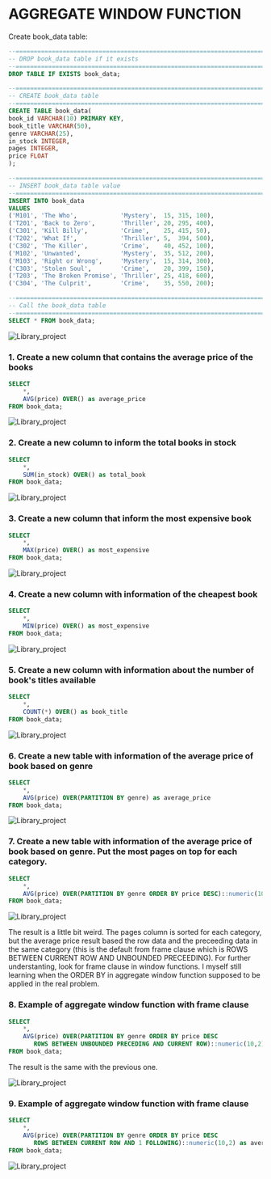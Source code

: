 # AGGREGATE WINDOW FUNCTION

Create book_data table:
```sql
--=================================================================================
-- DROP book_data table if it exists
--=================================================================================
DROP TABLE IF EXISTS book_data;

--=================================================================================
-- CREATE book_data table 
--=================================================================================
CREATE TABLE book_data(
book_id VARCHAR(10) PRIMARY KEY,
book_title VARCHAR(50),
genre VARCHAR(25),
in_stock INTEGER,
pages INTEGER,
price FLOAT
);

--=================================================================================
-- INSERT book_data table value
--=================================================================================
INSERT INTO book_data
VALUES 
('M101', 'The Who',            'Mystery',  15, 315, 100),
('T201', 'Back to Zero',       'Thriller', 20, 295, 400),
('C301', 'Kill Billy',         'Crime',    25, 415, 50),
('T202', 'What If',            'Thriller', 5,  394, 500),
('C302', 'The Killer',         'Crime',    40, 452, 100),
('M102', 'Unwanted',           'Mystery',  35, 512, 200),
('M103', 'Right or Wrong',     'Mystery',  15, 314, 300),
('C303', 'Stolen Soul',        'Crime',    20, 399, 150),
('T203', 'The Broken Promise', 'Thriller', 25, 418, 600),
('C304', 'The Culprit',        'Crime',    35, 550, 200);

--=================================================================================
-- Call the book_data table
--=================================================================================
SELECT * FROM book_data;
```

![Library_project](https://github.com/imdwipayana/PostgreSQL/blob/main/Practice/WINDOWS%20FUNCTION/AGGREGATE%20WINDOW%20FUNCTIONS/image/book_data.png)

### 1. Create a new column that contains the average price of the books
```sql
SELECT
	*,
	AVG(price) OVER() as average_price
FROM book_data;
```
![Library_project](https://github.com/imdwipayana/PostgreSQL/blob/main/Practice/WINDOWS%20FUNCTION/AGGREGATE%20WINDOW%20FUNCTIONS/image/number1.png)

### 2. Create a new column to inform the total books in stock
```sql
SELECT
	*,
	SUM(in_stock) OVER() as total_book
FROM book_data;
```
![Library_project](https://github.com/imdwipayana/PostgreSQL/blob/main/Practice/WINDOWS%20FUNCTION/AGGREGATE%20WINDOW%20FUNCTIONS/image/number2.png)

### 3. Create a new column that inform the most expensive book
```sql
SELECT
	*,
	MAX(price) OVER() as most_expensive
FROM book_data;
```
![Library_project](https://github.com/imdwipayana/PostgreSQL/blob/main/Practice/WINDOWS%20FUNCTION/AGGREGATE%20WINDOW%20FUNCTIONS/image/number3.png)

### 4. Create a new column with information of the cheapest book
```sql
SELECT
	*,
	MIN(price) OVER() as most_expensive
FROM book_data;
```
![Library_project](https://github.com/imdwipayana/PostgreSQL/blob/main/Practice/WINDOWS%20FUNCTION/AGGREGATE%20WINDOW%20FUNCTIONS/image/number4.png)

### 5. Create a new column with information about the number of book's titles available
```sql
SELECT
	*,
	COUNT(*) OVER() as book_title
FROM book_data;
```
![Library_project](https://github.com/imdwipayana/PostgreSQL/blob/main/Practice/WINDOWS%20FUNCTION/AGGREGATE%20WINDOW%20FUNCTIONS/image/number5.png)

### 6. Create a new table with information of the average price of book based on genre
```sql
SELECT
	*,
	AVG(price) OVER(PARTITION BY genre) as average_price
FROM book_data;
```
![Library_project](https://github.com/imdwipayana/PostgreSQL/blob/main/Practice/WINDOWS%20FUNCTION/AGGREGATE%20WINDOW%20FUNCTIONS/image/number6.png)

### 7. Create a new table with information of the average price of book based on genre. Put the most pages on top for each category.

```sql
SELECT
	*,
	AVG(price) OVER(PARTITION BY genre ORDER BY price DESC)::numeric(10,2) as average_price
FROM book_data;
```
![Library_project](https://github.com/imdwipayana/PostgreSQL/blob/main/Practice/WINDOWS%20FUNCTION/AGGREGATE%20WINDOW%20FUNCTIONS/image/number7.png)

The result is a little bit weird. The pages column is sorted for each category, but the average price result based the row data and the preceeding data in the same category (this is the default from frame clause which is ROWS BETWEEN CURRENT ROW AND UNBOUNDED PRECEEDING). For further understanting, look for frame clause in window functions. I myself still learning when the ORDER BY in aggregate window function supposed to be applied in the real problem.

### 8. Example of aggregate window function with frame clause

```sql
SELECT
	*,
	AVG(price) OVER(PARTITION BY genre ORDER BY price DESC
	   ROWS BETWEEN UNBOUNDED PRECEDING AND CURRENT ROW)::numeric(10,2) as average_price
FROM book_data;
```
The result is the same with the previous one.

![Library_project](https://github.com/imdwipayana/PostgreSQL/blob/main/Practice/WINDOWS%20FUNCTION/AGGREGATE%20WINDOW%20FUNCTIONS/image/number8.png)

### 9. Example of aggregate window function with frame clause

```sql
SELECT
	*,
	AVG(price) OVER(PARTITION BY genre ORDER BY price DESC
	   ROWS BETWEEN CURRENT ROW AND 1 FOLLOWING)::numeric(10,2) as average_price_now_next_book
FROM book_data;
```

![Library_project](https://github.com/imdwipayana/PostgreSQL/blob/main/Practice/WINDOWS%20FUNCTION/AGGREGATE%20WINDOW%20FUNCTIONS/image/number9.png)







